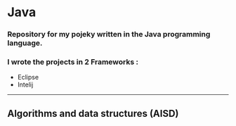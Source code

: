 # Java
### Repository for my pojeky written in the Java programming language.
### I wrote the projects in 2 Frameworks :
- Eclipse
- Intelij
---
## Algorithms and data structures (AISD)
### 
